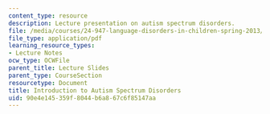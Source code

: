 ```yaml
---
content_type: resource
description: Lecture presentation on autism spectrum disorders.
file: /media/courses/24-947-language-disorders-in-children-spring-2013/90e4e145359f8044b6a867c6f85147aa_MIT24_947S13_IntroAutsmSp.pdf
file_type: application/pdf
learning_resource_types:
- Lecture Notes
ocw_type: OCWFile
parent_title: Lecture Slides
parent_type: CourseSection
resourcetype: Document
title: Introduction to Autism Spectrum Disorders
uid: 90e4e145-359f-8044-b6a8-67c6f85147aa
---
```

